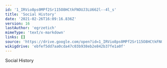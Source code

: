 ```yaml
---
id: '1_IRVio8ps0MPf2Sr115O8HCtkFNOUJ3LU662l--4l_s'
title: 'Social History'
date: '2021-02-26T16:09:16.836Z'
version: 16
lastAuthor: 'egrzetich'
mimeType: 'text/x-markdown'
links: []
source: 'https://drive.google.com/open?id=1_IRVio8ps0MPf2Sr115O8HCtkFNOUJ3LU662l--4l_s'
wikigdrive: 'ebfef5dd7aa0cda47c03b938eb2e842b37fe1a0f'
---
```

Social History
